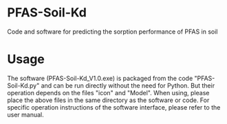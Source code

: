 # PFAS-Soil-Kd
Code and software for predicting the sorption performance of PFAS in soil
# Usage
The software (PFAS-Soil-Kd_V1.0.exe) is packaged from the code "PFAS-Soil-Kd.py" and can be run directly without the need for Python. But their operation depends on the files "icon" and "Model". When using, please place the above files in the same directory as the software or code. For specific operation instructions of the software interface, please refer to the user manual.
